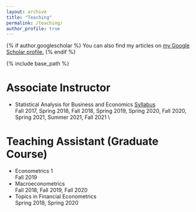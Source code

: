```yaml
---
layout: archive
title: "Teaching"
permalink: /teaching/
author_profile: true
---
```


{% if author.googlescholar %}
  You can also find my articles on <u><a href="{{author.googlescholar}}">my Google Scholar profile</a>.</u>
{% endif %}

{% include base_path %}


Associate Instructor 
======= 
* Statistical Analysis for Business and Economics  [Syllabus]() \
Fall 2017, Spring 2018, Fall 2018,
Spring 2019, Spring 2020, Fall 2020,
Spring 2021, Summer 2021, Fall 2021 \


Teaching Assistant (Graduate Course)
======
* Econometrics 1 \
Fall 2019
* Macroeconometrics \
Fall 2018, Fall 2019, Fall 2020
* Topics in Financial Econometrics \
Spring 2018, Spring 2020
